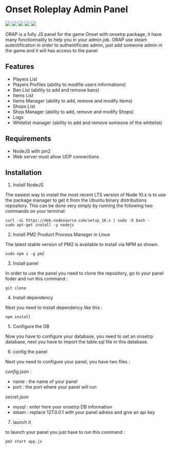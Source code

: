 # Onset Roleplay Admin Panel
![](https://img.shields.io/github/stars/skrilax91/Onset-Roleplay-Admin-Panel?style=pandao) ![](https://img.shields.io/github/forks/skrilax91/Onset-Roleplay-Admin-Panel) ![](https://img.shields.io/github/tag/skrilax91/Onset-Roleplay-Admin-Panel) ![](https://img.shields.io/github/release/skrilax91/Onset-Roleplay-Admin-Panel) ![](https://img.shields.io/github/issues/skrilax91/Onset-Roleplay-Admin-Panel)

ORAP is a fully JS panel for the game Onset with onsetrp package, it have many fonctionnality to help you in your admin job.
ORAP use steam autentification in order to authentificate admin, just add someone admin in the game and it will has access to the panel

## Features
- Players List
- Players Profiles (ability to modifie users informations)
- Ban List (ability to add and remove bans)
- Items List
- Items Manager (ability to add, remove and modify items)
- Shops List
- Shop Manager (ability to add, remove and modify Shops)
- Logs
- Whitelist manager (ability to add and remove someone of the whitelist)


## Requirements
- NodeJS with pm2
- Web server must allow UDP connections

## Installation
1. Install NodeJS

The easiest way to install the most recent LTS version of Node 10.x is to use the package manager to get it from the Ubuntu binary distributions repository. This can be done very simply by running the following two commands on your terminal:
```
curl -sL https://deb.nodesource.com/setup_10.x | sudo -E bash - 
sudo apt-get install -y nodejs
```
2. Install PM2 Product Process Manager in Linux

The latest stable version of PM2 is available to install via NPM as shown.
```shell
sudo npm i -g pm2 
```
3. Install panel

In order to use the panel you need to clone the repository, go to your panel foder and run this command :
```shell
git clone 
```
4. Install dependency

Next you need to install dependency like this :
```shell
npm install
```
5. Configure the DB

Now you have to configure your database, you need to set an onsetrp database, next you have to import the table.sql file in this database.

6. config the panel

Next you need to configure your panel, you have two files :

*config.json :*
- name : the name of your panel
- port : the port where your panel will run

*secret.json*
- mysql : enter here your onsetrp DB information
- steam : replace 127.0.0.1 with your panel adress and give an api key

7. launch it

to launch your panel you just have to run this command :
```shell
pm2 start app.js
```
